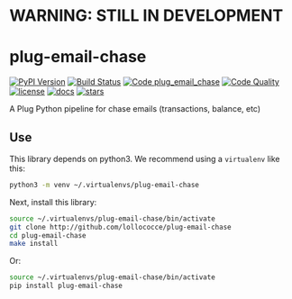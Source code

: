 # WARNING: STILL IN DEVELOPMENT

# plug-email-chase

[![PyPI Version][pypi-image]][pypi-url] [![Build Status][build-image]][build-url]
[![Code plug_email_chase][plug_email_chase-image]][plug_email_chase-url]
[![Code Quality][quality-image]][quality-url] [![license][license-image]][license-url]
[![docs][docs-image]][docs-url] [![stars][stars-image]][stars-url]

<!-- Badges -->

[docs-image]:
  https://readthedocs.org/projects/plug_email_chase/badge/?version=latest&style=flat
[docs-url]: https://plug_email_chase.readthedocs.io/
[license-image]: https://img.shields.io/pypi/l/plug_email_chase.svg
[license-url]: https://pypi.org/project/plug_email_chase/
[stars-image]:
  https://img.shields.io/github/stars/lollococce/plug_email_chase.svg?logo=github
[stars-url]: https://github.com/lollococce/plug_email_chase/stargazers
[pypi-image]: https://img.shields.io/pypi/v/plug-email-chase
[pypi-url]: https://pypi.org/project/plug-email-chase/
[build-image]:
  https://github.com/lollococce/plug-email-chase/actions/workflows/build.yml/badge.svg
[build-url]: https://github.com/lollococce/plug-email-chase/actions/workflows/build.yml
[plug_email_chase-image]:
  https://codecov.io/gh/lollococce/plug-email-chase/branch/main/graph/badge.svg
[plug_email_chase-url]: https://codecov.io/gh/lollococce/plug-email-chase
[quality-image]:
  https://api.codeclimate.com/v1/badges/3130fa0ba3b7993fbf0a/maintainability
[quality-url]: https://codeclimate.com/github/lollococce/plug-email-chase

A Plug Python pipeline for chase emails (transactions, balance, etc)

## Use

This library depends on python3. We recommend using a `virtualenv` like this:

```bash
python3 -m venv ~/.virtualenvs/plug-email-chase
```

Next, install this library:

```bash
source ~/.virtualenvs/plug-email-chase/bin/activate
git clone http://github.com/lollococce/plug-email-chase
cd plug-email-chase
make install
```

Or:

```bash
source ~/.virtualenvs/plug-email-chase/bin/activate
pip install plug-email-chase
```
